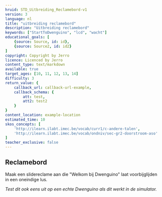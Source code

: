 ```yaml
---
hruid: STD_Uitbreiding_Reclamebord-v1
version: 3
language: nl
title: "uitbreiding reclamebord"
description: "Uitbreiding reclamebord"
keywords: ["StartToDwenguino", "lcd", "wacht"]
educational_goals: [
    {source: Source, id: id}, 
    {source: Source2, id: id2}
]
copyright: Copyright by Jerro
licence: Licenced by Jerro
content_type: text/markdown
available: true
target_ages: [10, 11, 12, 13, 14]
difficulty: 3
return_value: {
    callback_url: callback-url-example,
    callback_schema: {
        att: test,
        att2: test2
    }
}
content_location: example-location
estimated_time: 10
skos_concepts: [
    'http://ilearn.ilabt.imec.be/vocab/curr1/c-andere-talen', 
    'http://ilearn.ilabt.imec.be/vocab/ondniv/sec-gr2-doorstroom-aso'
]
teacher_exclusive: false
---
```


## Reclamebord

Maak een slidereclame aan die "Welkom bij Dwenguino" laat voorbijglijden in een oneindige lus.

*Test dit ook eens uit op een echte Dwenguino als dit werkt in de simulator.*